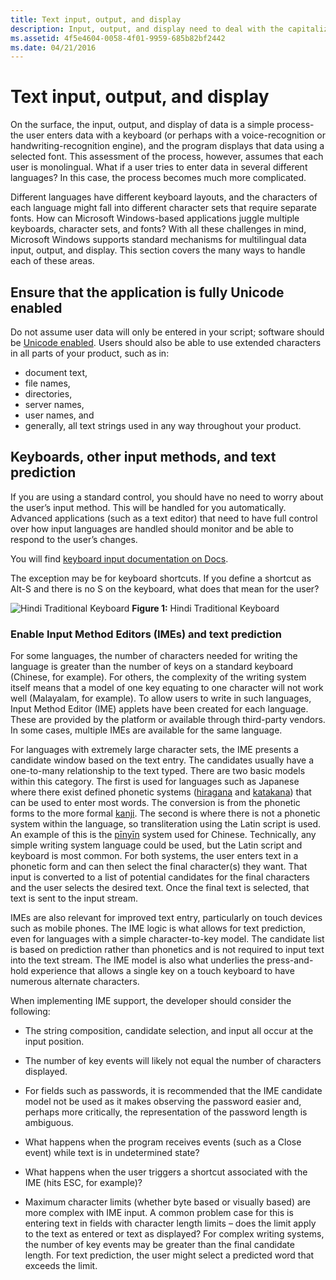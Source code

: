 ```yaml
---
title: Text input, output, and display
description: Input, output, and display need to deal with the capitalization, fonts, line and word breaking, and complex scripts in the globalized software.
ms.assetid: 4f5e4604-0058-4f01-9959-685b82bf2442
ms.date: 04/21/2016
---
```

# Text input, output, and display

On the surface, the input, output, and display of data is a simple process-the user enters data with a keyboard (or perhaps with a voice-recognition or handwriting-recognition engine), and the program displays that data using a selected font.
This assessment of the process, however, assumes that each user is monolingual.
What if a user tries to enter data in several different languages?
In this case, the process becomes much more complicated.

Different languages have different keyboard layouts, and the characters of each language might fall into different character sets that require separate fonts.
How can Microsoft Windows-based applications juggle multiple keyboards, character sets, and fonts?
With all these challenges in mind, Microsoft Windows supports standard mechanisms for multilingual data input, output, and display.
This section covers the many ways to handle each of these areas.

## Ensure that the application is fully Unicode enabled

Do not assume user data will only be entered in your script; software should be [Unicode enabled](../encoding/encoding-overview.md).
Users should also be able to use extended characters in all parts of your product, such as in:

- document text,
- file names,
- directories,
- server names,
- user names, and
- generally, all text strings used in any way throughout your product.

## Keyboards, other input methods, and text prediction

If you are using a standard control, you should have no need to worry about the user’s input method.
This will be handled for you automatically.
Advanced applications (such as a text editor) that need to have full control over how input languages are handled should monitor and be able to respond to the user’s changes.

You will find [keyboard input documentation on Docs](https://docs.microsoft.com/windows/win32/inputdev/using-keyboard-input).

The exception may be for keyboard shortcuts. If you define a shortcut as Alt-S and there is no S on the keyboard, what does that mean for the user?

![Hindi Traditional Keyboard](./images/Hindi_Keyboard.png "Hindi Traditional Keyboard")
**Figure 1:** Hindi Traditional Keyboard

### Enable Input Method Editors (IMEs) and text prediction

For some languages, the number of characters needed for writing the language is greater than the number of keys on a standard keyboard (Chinese, for example).
For others, the complexity of the writing system itself means that a model of one key equating to one character will not work well (Malayalam, for example).
To allow users to write in such languages, Input Method Editor (IME) applets have been created for each language.
These are provided by the platform or available through third-party vendors.
In some cases, multiple IMEs are available for the same language.

For languages with extremely large character sets, the IME presents a candidate window based on the text entry.
The candidates usually have a one-to-many relationship to the text typed.
There are two basic models within this category.
The first is used for languages such as Japanese where there exist defined phonetic systems ([hiragana](https://en.wikipedia.org/wiki/Hiragana) and [katakana](https://en.wikipedia.org/wiki/Katakana)) that can be used to enter most words.
The conversion is from the phonetic forms to the more formal [kanji](https://en.wikipedia.org/wiki/Kanji).
The second is where there is not a phonetic system within the language, so transliteration using the Latin script is used.
An example of this is the [pīnyīn](https://en.wikipedia.org/wiki/Pinyin) system used for Chinese.
Technically, any simple writing system language could be used, but the Latin script and keyboard is most common.
For both systems, the user enters text in a phonetic form and can then select the final character(s) they want.
That input is converted to a list of potential candidates for the final characters and the user selects the desired text.
Once the final text is selected, that text is sent to the input stream.

IMEs are also relevant for improved text entry, particularly on touch devices such as mobile phones.
The IME logic is what allows for text prediction, even for languages with a simple character-to-key model.
The candidate list is based on prediction rather than phonetics and is not required to input text into the text stream.
The IME model is also what underlies the press-and-hold experience that allows a single key on a touch keyboard to have numerous alternate characters.

When implementing IME support, the developer should consider the following:

- The string composition, candidate selection, and input all occur at the input position.

- The number of key events will likely not equal the number of characters displayed.

- For fields such as passwords, it is recommended that the IME candidate model not be used as it makes observing the password easier and, perhaps more critically, the representation of the password length is ambiguous.

- What happens when the program receives events (such as a Close event) while text is in undetermined state?

- What happens when the user triggers a shortcut associated with the IME (hits ESC, for example)?

- Maximum character limits (whether byte based or visually based) are more complex with IME input.
  A common problem case for this is entering text in fields with character length limits – does the limit apply to the text as entered or text as displayed?
  For complex writing systems, the number of key events may be greater than the final candidate length.
  For text prediction, the user might select a predicted word that exceeds the limit.
